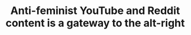 ---
title: "Anti-feminist YouTube and Reddit content is a gateway to the alt-right"

year: 2021

venue: "New Scientist"

link: "https://www.newscientist.com/article/2270342-anti-feminist-youtube-and-reddit-content-is-a-gateway-to-the-alt-right/"

archive: "./files/new_scientist_2.pdf"

related_paper: 'Are Anti-Feminist Communities Gateways to the Far Right? Evidence from Reddit and YouTube'

---